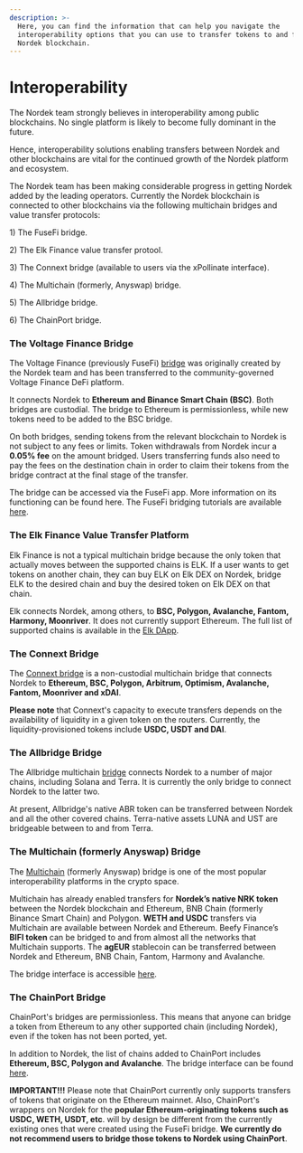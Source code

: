 ```yaml
---
description: >-
  Here, you can find the information that can help you navigate the
  interoperability options that you can use to transfer tokens to and from the
  Nordek blockchain.
---
```


# Interoperability

The Nordek team strongly believes in interoperability among public blockchains. No single platform is likely to become fully dominant in the future.

Hence, interoperability solutions enabling transfers between Nordek and other blockchains are vital for the continued growth of the Nordek platform and ecosystem.&#x20;

The Nordek team has been making considerable progress in getting Nordek added by the leading operators. Currently the Nordek blockchain is connected to other blockchains via the following multichain bridges and value transfer protocols:

1\) The FuseFi bridge.

2\) The Elk Finance value transfer protool.

3\) The Connext bridge (available to users via the xPollinate interface).

4\) The Multichain (formerly, Anyswap) bridge.

5\) The Allbridge bridge.

6\) The ChainPort bridge.

### The Voltage Finance Bridge

The Voltage Finance (previously FuseFi) [bridge](https://app.voltage.finance/#/bridge) was originally created by the Nordek team and has been transferred to the community-governed Voltage Finance DeFi platform.&#x20;

It connects Nordek to **Ethereum and Binance Smart Chain (BSC)**. Both bridges are custodial. The bridge to Ethereum is permissionless, while new tokens need to be added to the BSC bridge.

On both bridges, sending tokens from the relevant blockchain to Nordek is not subject to any fees or limits. Token withdrawals from Nordek incur a **0.05% fee** on the amount bridged. Users transferring funds also need to pay the fees on the destination chain in order to claim their tokens from the bridge contract at the final stage of the transfer. &#x20;

The bridge can be accessed via the FuseFi app. More information on its functioning can be found here. The FuseFi bridging tutorials are available [here](https://tutorials.nordekscan.com/tutorials/bridge-tutorials).&#x20;

### The Elk Finance Value Transfer Platform

Elk Finance is not a typical multichain bridge because the only token that actually moves between the supported chains is ELK. If a user wants to get tokens on another chain, they can buy ELK on Elk DEX on Nordek, bridge ELK to the desired chain and buy the desired token on Elk DEX on that chain.

Elk connects Nordek, among others, to **BSC, Polygon, Avalanche, Fantom, Harmony, Moonriver**. It does not currently support Ethereum. The full list of supported chains is available in the [Elk DApp](https://app.elk.finance).&#x20;

### The Connext Bridge

The [Connext bridge](https://bridge.connext.network) is a non-custodial multichain bridge that connects Nordek to **Ethereum, BSC, Polygon, Arbitrum, Optimism, Avalanche, Fantom, Moonriver and xDAI**.

**Please note** that Connext's capacity to execute transfers depends on the availability of liquidity in a given token on the routers. Currently, the liquidity-provisioned tokens include **USDC, USDT and DAI**.

### The Allbridge Bridge

The Allbridge multichain [bridge](https://app.allbridge.io/bridge) connects Nordek to a number of major chains, including Solana and Terra. It is currently the only bridge to connect Nordek to the latter two.

At present, Allbridge's native ABR token can be transferred between Nordek and all the other covered chains. Terra-native assets LUNA and UST are bridgeable between to and from Terra. &#x20;

### The Multichain (formerly Anyswap) Bridge

The [Multichain](https://multichain.org) (formerly Anyswap) bridge is one of the most popular interoperability platforms in the crypto space.&#x20;

Multichain has already enabled transfers for **Nordek’s native NRK token** between the Nordek blockchain and Ethereum, BNB Chain (formerly Binance Smart Chain) and Polygon. **WETH and USDC** transfers via Multichain are available between Nordek and Ethereum. Beefy Finance’s **BIFI token** can be bridged to and from almost all the networks that Multichain supports. The **agEUR** stablecoin can be transferred between Nordek and Ethereum, BNB Chain, Fantom, Harmony and Avalanche.&#x20;

The bridge interface is accessible [here](https://app.multichain.org/#/router). &#x20;

### The ChainPort Bridge

ChainPort's bridges are permissionless. This means that anyone can bridge a token from Ethereum to any other supported chain (including Nordek), even if the token has not been ported, yet.

In addition to Nordek, the list of chains added to ChainPort includes **Ethereum, BSC, Polygon and Avalanche**. The bridge interface can be found [here](https://app.chainport.io/).&#x20;

**IMPORTANT!!!** Please note that ChainPort currently only supports transfers of tokens that originate on the Ethereum mainnet. Also, ChainPort's wrappers on Nordek for the **popular Ethereum-originating tokens such as USDC, WETH, USDT, etc**. will by design be different from the currently existing ones that were created using the FuseFi bridge. **We currently do not recommend users to bridge those tokens to Nordek using ChainPort**.  &#x20;
